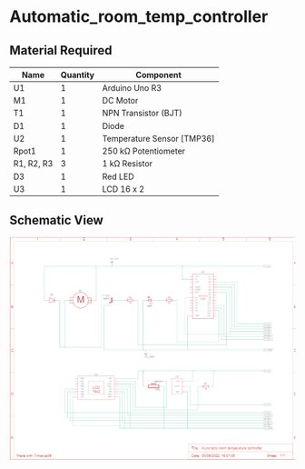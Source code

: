 # Automatic_room_temp_controller

## Material Required
| Name       | Quantity | Component                  |
|------------|----------|----------------------------|
| U1         | 1        | Arduino Uno R3             |
| M1         | 1        | DC Motor                   |
| T1         | 1        | NPN Transistor (BJT)       |
| D1         | 1        | Diode                      |
| U2         | 1        | Temperature Sensor [TMP36] |
| Rpot1      | 1        | 250 kΩ Potentiometer       |
| R1, R2, R3 | 3        | 1 kΩ Resistor              |
| D3         | 1        | Red LED                    |
| U3         | 1        | LCD 16 x 2                 |

## Schematic View
![Screenshot](autoroomtemp.png)
